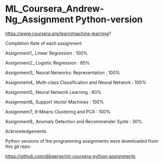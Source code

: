 # ML_Coursera_Andrew-Ng_Assignment Python-version

https://www.coursera.org/learn/machine-learning?

Completion Rate of each assignment 

Assignment1_ Linear Regression : 100%

Assignment2_ Logistic Regression : 85%

Assignment3_ Neural Networks: Representation : 100%

Assignment4_ Multi-class Classification and Neural Network : 100%

Assignment5_ Neural Network Learning : 60%

Assignment6_ Support Vector Machines : 100%

Assignment7_ K-Means Clustering and PCA : 100%

Assignment8_ Anomaly Detection and Recommender Syste : 30%


Acknowledgements

Python versions of the programming assignments  were downloaded from this git repo:

https://github.com/dibgerge/ml-coursera-python-assignments
